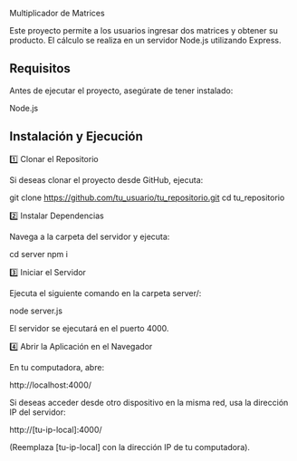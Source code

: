 Multiplicador de Matrices

Este proyecto permite a los usuarios ingresar dos matrices y obtener su producto. El cálculo se realiza en un servidor Node.js utilizando Express.

## Requisitos

Antes de ejecutar el proyecto, asegúrate de tener instalado:

Node.js


## Instalación y Ejecución

1️⃣ Clonar el Repositorio

Si deseas clonar el proyecto desde GitHub, ejecuta:

  git clone https://github.com/tu_usuario/tu_repositorio.git
  cd tu_repositorio

2️⃣ Instalar Dependencias

Navega a la carpeta del servidor y ejecuta:

cd server
npm i

3️⃣ Iniciar el Servidor

Ejecuta el siguiente comando en la carpeta server/:

node server.js

El servidor se ejecutará en el puerto 4000.

4️⃣ Abrir la Aplicación en el Navegador

En tu computadora, abre:

http://localhost:4000/

Si deseas acceder desde otro dispositivo en la misma red, usa la dirección IP del servidor:

http://[tu-ip-local]:4000/

(Reemplaza [tu-ip-local] con la dirección IP de tu computadora).




